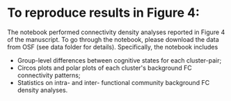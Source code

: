 # To reproduce results in Figure 4: 
The notebook performed connectivity density analyses reported in Figure 4 of the manuscript. To go through the notebook, please download the data from OSF (see data folder for details). Specifically, the notebook includes
- Group-level differences between cognitive states for each cluster-pair;
- Circos plots and polar plots of each cluster's background FC connectivity patterns; 
- Statistics on intra- and inter- functional community background FC density analyses. 
